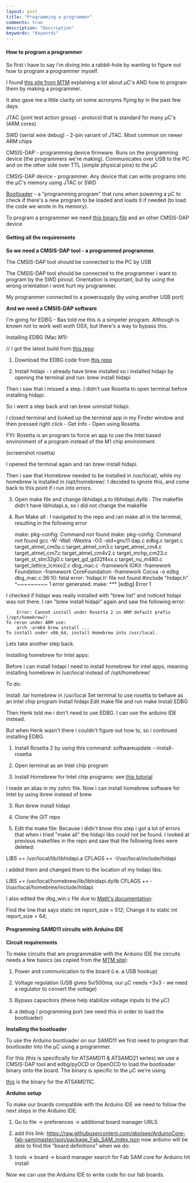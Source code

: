 ```yaml
---
layout: post
title: "Programming a programmer"
comments: true
description: "Description"
keywords: "Keywords"
---
```


#### How to program a programmer

So first i have to say i'm diving into a rabbit-hole by wanting to figure out how to program a programmer myself. 

I found [this site from MTM](https://mtm.cba.mit.edu/2021/2021-10_microcontroller-primer/) explaining a lot about µC's AND how to program them by making a programmer. 

It also gave me a little clarity on some acronyms flying by in the past few days.

JTAC (joint test action group) - protocol that is standard for many µC's (ARM cores)

SWD (serial wire debug) - 2-pin variant of JTAC. Most common on newer ARM chips

CMSIS-DAP - programming device firmware. Runs on the programming device (the programmers we're making). Communicates over USB to the PC and on the other side over TTL (simple physical pins) to the µC

CMSIS-DAP device - programmer. Any device that can write programs into the µC's memory using JTAC or SWD

[Bootloader](https://learn.adafruit.com/bootloader-basics/) - a "programming program" that runs when powering a µC to check if there's a new program to be loaded and loads it if needed (to load the code we wrote in its memory).

To program a programmer we need [this binary file](http://academy.cba.mit.edu/classes/embedded_programming/SWD/free_dap_d11c_mini.bin) and an other CMSIS-DAP device

#### Getting all the requirements 

**So we need a CMSIS-DAP tool - a programmed programmer.**

The CMSIS-DAP tool should be connected to the PC by USB

The CMSIS-DAP tool should be connected to the programmer i want to program by the SWD pinout. Orientation is important, but by using the wrong orientation i wont hurt my programmer. 

My programmer connected to a powersupply (by using another USB port)

**And we need a CMSIS-DAP software**

I'm going for EDBG - Bas told me this is a simpeler program. Although is known not to work well woth OSX, but there's a way to bypass this. 

Installing EDBG (Mac M1):

// I got the latest build from [this repo](https://github.com/ataradov/edbg/actions)

1. Download the EDBG code from [this repo](https://github.com/ataradov/edbg/)

2. Install hidapi - i already have brew installed so i installed hidapi by opening the terminal and run: brew install hidapi

Then i saw that i missed a step. I didn't use Rosetta to open terminal before installing hidapi. 

So i went a step back and ran brew uninstall hidapi. 

I closed terminal and looked up the terminal app in my Finder window and then pressed right click - Get Info - Open using Rosetta.

FYI: Rosetta is an program to force an app to use the Intel based environment of a program instead of the M1 chip environment. 

(screenshot rosetta)

I opened the terminal again and ran brew install hidapi. 

Then i saw that Homebrew needed to be installed in /usr/local/, while my homebrew is installed in /opt/homebrew/. I decided to ignore this, and come back to this point if i run into errors. 

3. Open make file and change libhidapi.a to libhidapi.dylib : The makefile didn't have libhidapi.a, so i did not change the makefile

4. Run Make all : I navigated to the repo and ran make all in the terminal, resulting in the following error  
    
    make: pkg-config: Command not found
    make: pkg-config: Command not found
    gcc  -W -Wall -Wextra -O3 -std=gnu11 dap.c edbg.c target.c target_atmel_cm0p.c target_atmel_cm3.c target_atmel_cm4.c target_atmel_cm7.c target_atmel_cm4v2.c target_mchp_cm23.c target_st_stm32g0.c target_gd_gd32f4xx.c target_nu_m480.c target_lattice_lcmxo2.c  dbg_mac.c -framework IOKit -framework Foundation -framework CoreFoundation -framework Cocoa  -o edbg
    dbg_mac.c:36:10: fatal error: 'hidapi.h' file not found
    #include "hidapi.h"
         ^~~~~~~~~~
    1 error generated.
    make: *** [edbg] Error 1

I checked if hidapi was really installed with "brew list" and noticed hidapi was not there. I ran "brew install hidapi" again and saw the following error:

        Error: Cannot install under Rosetta 2 in ARM default prefix (/opt/homebrew)!
    To rerun under ARM use:
        arch -arm64 brew install ...
    To install under x86_64, install Homebrew into /usr/local.

Lets take another step back.

Installing homebrew for Intel apps:

Before i can install hidapi i need to install homebrew for intel apps, meaning installing homebrew in /usr/local instead of /opt/homebrew/

To do:

Install .tar homebrew in /usr/local
Set terminal to use rosetta to behave as an Intel chip program
Install hidapi
Edit make file and run make
Install EDBG

Then Henk told me i don't need to use EDBG. I can use the arduino IDE instead. 

But when Henk wasn't there i couldn't figure out how to, so i continued installing EDBG.

1. Install Rosetta 2 by using this command: softwareupdate --install-rosetta

2. Open terminal as an Intel chip program

2. Install Homebrew for Intel chip programs: see [this tutorial](https://medium.com/mkdir-awesome/how-to-install-x86-64-homebrew-packages-on-apple-m1-macbook-54ba295230f)

I made an alias in my zshrc file. Now i can install homebrew software for Intel by using ibrew instead of brew

3. Run ibrew install hidapi

4. Clone the GIT repo 

5. Edit the make file: Because i didn't know this step i got a lot of errors that when i tried "make all" the hidapi libs could not be found. I looked at previous makefiles in the repo and saw that the following lines were deleted:

LIBS += /usr/local/lib/libhidapi.a
CFLAGS += -I/usr/local/include/hidapi

i added them and changed them to the location of my hidapi libs:

LIBS += /usr/local/homebrew/lib/libhidapi.dylib
CFLAGS += -I/usr/local/homebrew/include/hidapi

I also edited the dbg_win.c file due to [Matti's documentation](https://fabacademy.org/2022/labs/aalto/students/matti-niinimaki/weekly-assignments/week08/):


Find the line that says static int report_size = 512;
Change it to static int report_size = 64;

#### Programming SAMD11 circuits with Arduino IDE

**Circuit requirements**

To make circuits that are programmable with the Arduino IDE the circuits needs a few basics (as copied from the [MTM site](https://mtm.cba.mit.edu/2021/2021-10_microcontroller-primer/fab-arduino/#1-schematic-requirements)):

1. Power and communication to the board (i.e. a USB hookup)

2. Voltage regulation (USB gives 5v/500ma, our µC needs +3v3 - we need a regulator to convert the voltage)

3. Bypass capacitors (these help stabilize voltage inputs to the µC)

4. a debug / programming port (we need this in order to load the bootloader)

**Installing the bootloader**

To use the Arduino bootloader on our SAMD11 we first need to program that bootloader into the µC using a programmer.

For this (this is specifically for ATSAMD11 & ATSAMD21 series) we use a CMSIS-DAP tool and edbg/pyOCD or OpenOCD to load the bootloader binary onto the board. The binary is specific to the µC we're using. 

[this](https://github.com/qbolsee/ArduinoCore-fab-sam/blob/master/bootloaders/zero/binaries/sam_ba_SAMD11C14A.bin) is the binary for the ATSAMD11C.

**Arduino setup**

To make our boards compatible with the Arduino IDE we need to follow the next steps in the Arduino IDE.

1. Go to file -> preferences -> additional board manager URLS

2. add this link: https://raw.githubusercontent.com/qbolsee/ArduinoCore-fab-sam/master/json/package_Fab_SAM_index.json
now arduino will be able to find the “board definitions” when we do:

3. tools -> board -> board manager
search for Fab SAM core for Arduino
hit install

Now we can use the Arduino IDE to write code for our fab boards.


